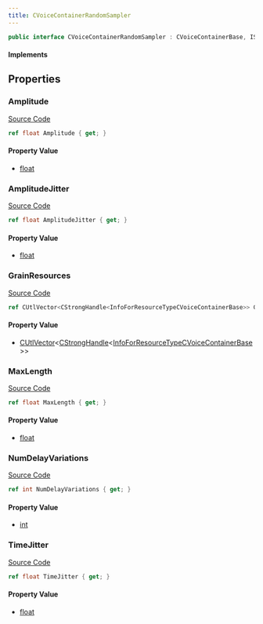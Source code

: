 ```yaml
---
title: CVoiceContainerRandomSampler
---
```


```csharp
public interface CVoiceContainerRandomSampler : CVoiceContainerBase, ISchemaClass<CVoiceContainerBase>, ISchemaClass<CVoiceContainerRandomSampler>, ISchemaField, ISchemaClass, INativeHandle
```

#### Implements

## Properties

### Amplitude

[Source Code](https://github.com/swiftly-solution/swiftlys2/blob/beta/managed/src/SwiftlyS2.Generated/Schemas/Interfaces/CVoiceContainerRandomSampler.cs#L16)

```csharp
ref float Amplitude { get; }
```

#### Property Value

- [float](https://learn.microsoft.com/dotnet/api/system.single)

### AmplitudeJitter

[Source Code](https://github.com/swiftly-solution/swiftlys2/blob/beta/managed/src/SwiftlyS2.Generated/Schemas/Interfaces/CVoiceContainerRandomSampler.cs#L18)

```csharp
ref float AmplitudeJitter { get; }
```

#### Property Value

- [float](https://learn.microsoft.com/dotnet/api/system.single)

### GrainResources

[Source Code](https://github.com/swiftly-solution/swiftlys2/blob/beta/managed/src/SwiftlyS2.Generated/Schemas/Interfaces/CVoiceContainerRandomSampler.cs#L26)

```csharp
ref CUtlVector<CStrongHandle<InfoForResourceTypeCVoiceContainerBase>> GrainResources { get; }
```

#### Property Value

- [CUtlVector](/docs/api/-1)<[CStrongHandle](/docs/api/shared/natives/cstronghandle-1)<[InfoForResourceTypeCVoiceContainerBase](/docs/api/shared/schemadefinitions/infoforresourcetypecvoicecontainerbase)>>

### MaxLength

[Source Code](https://github.com/swiftly-solution/swiftlys2/blob/beta/managed/src/SwiftlyS2.Generated/Schemas/Interfaces/CVoiceContainerRandomSampler.cs#L22)

```csharp
ref float MaxLength { get; }
```

#### Property Value

- [float](https://learn.microsoft.com/dotnet/api/system.single)

### NumDelayVariations

[Source Code](https://github.com/swiftly-solution/swiftlys2/blob/beta/managed/src/SwiftlyS2.Generated/Schemas/Interfaces/CVoiceContainerRandomSampler.cs#L24)

```csharp
ref int NumDelayVariations { get; }
```

#### Property Value

- [int](https://learn.microsoft.com/dotnet/api/system.int32)

### TimeJitter

[Source Code](https://github.com/swiftly-solution/swiftlys2/blob/beta/managed/src/SwiftlyS2.Generated/Schemas/Interfaces/CVoiceContainerRandomSampler.cs#L20)

```csharp
ref float TimeJitter { get; }
```

#### Property Value

- [float](https://learn.microsoft.com/dotnet/api/system.single)

